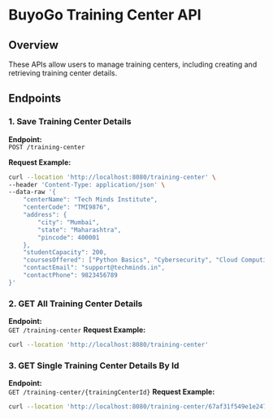 # BuyoGo Training Center API

## Overview

These APIs allow users to manage training centers, including creating and retrieving training center details.

## Endpoints

### 1. Save Training Center Details

**Endpoint:**  
`POST /training-center`

**Request Example:**
```sh
curl --location 'http://localhost:8080/training-center' \
--header 'Content-Type: application/json' \
--data-raw '{
    "centerName": "Tech Minds Institute",
    "centerCode": "TMI9876",
    "address": {
        "city": "Mumbai",
        "state": "Maharashtra",
        "pincode": 400001
    },
    "studentCapacity": 200,
    "coursesOffered": ["Python Basics", "Cybersecurity", "Cloud Computing"],
    "contactEmail": "support@techminds.in",
    "contactPhone": 9823456789
}'
```

### 2. GET All Training Center Details

**Endpoint:**  
`GET /training-center`
**Request Example:**
```sh
curl --location 'http://localhost:8080/training-center'
```

### 3. GET Single Training Center Details By Id

**Endpoint:**  
`GET /training-center/{trainingCenterId}`
**Request Example:**
```sh
curl --location 'http://localhost:8080/training-center/67af31f549e1e247d3e2b9c6'
```

